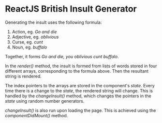# ReactJS British Insult Generator

Generating the insult uses the following formula:
1. Action, eg. *Go and die*
2. Adjective, eg. *oblivious*
3. Curse, eg. *cunt*
4. Noun, eg. *buffalo*

Together, it forms *Go and die, you oblivious cunt buffalo*.

In the *render()* method, the insult is formed from lists of words stored in four different arrays, corresponding to the formula above. Then the resultant string is rendered.

The index pointers to the arrays are stored in the component's *state*. Every time there is a change to the *state*, the rendered string will change. This is handled by the *changeInsult()* method, which changes the pointers in the *state* using random number generators.

*changeInsult()* is also run upon loading the page. This is achieved using the *componentDidMount()* method.
